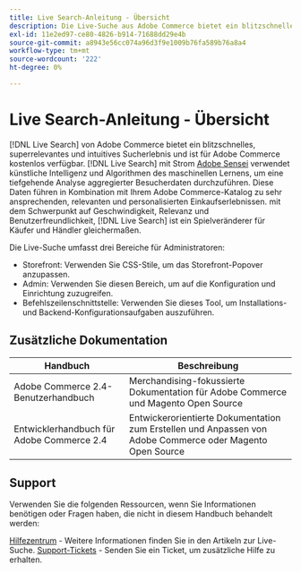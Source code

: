```yaml
---
title: Live Search-Anleitung - Übersicht
description: Die Live-Suche aus Adobe Commerce bietet ein blitzschnelles, superrelevantes und intuitives Sucherlebnis.
exl-id: 11e2ed97-ce80-4826-b914-71688dd29e4b
source-git-commit: a8943e56cc074a96d3f9e1009b76fa589b76a8a4
workflow-type: tm+mt
source-wordcount: '222'
ht-degree: 0%

---
```


# Live Search-Anleitung - Übersicht

[!DNL Live Search] von Adobe Commerce bietet ein blitzschnelles, superrelevantes und intuitives Sucherlebnis und ist für Adobe Commerce kostenlos verfügbar. [!DNL Live Search] mit Strom [Adobe Sensei](https://www.adobe.com/sensei.html) verwendet künstliche Intelligenz und Algorithmen des maschinellen Lernens, um eine tiefgehende Analyse aggregierter Besucherdaten durchzuführen. Diese Daten führen in Kombination mit Ihrem Adobe Commerce-Katalog zu sehr ansprechenden, relevanten und personalisierten Einkaufserlebnissen. mit dem Schwerpunkt auf Geschwindigkeit, Relevanz und Benutzerfreundlichkeit, [!DNL Live Search] ist ein Spielveränderer für Käufer und Händler gleichermaßen.

Die Live-Suche umfasst drei Bereiche für Administratoren:

* Storefront: Verwenden Sie CSS-Stile, um das Storefront-Popover anzupassen.
* Admin: Verwenden Sie diesen Bereich, um auf die Konfiguration und Einrichtung zuzugreifen.
* Befehlszeilenschnittstelle: Verwenden Sie dieses Tool, um Installations- und Backend-Konfigurationsaufgaben auszuführen.

## Zusätzliche Dokumentation

| Handbuch | Beschreibung |
|--- |--- |
| Adobe Commerce 2.4-Benutzerhandbuch | Merchandising-fokussierte Dokumentation für Adobe Commerce und Magento Open Source |
| Entwicklerhandbuch für Adobe Commerce 2.4 | Entwickerorientierte Dokumentation zum Erstellen und Anpassen von Adobe Commerce oder Magento Open Source |

## Support

Verwenden Sie die folgenden Ressourcen, wenn Sie Informationen benötigen oder Fragen haben, die nicht in diesem Handbuch behandelt werden:

[Hilfezentrum](https://support.magento.com/hc/en-us) - Weitere Informationen finden Sie in den Artikeln zur Live-Suche.
[Support-Tickets](https://support.magento.com/hc/en-us/articles/360000913794#submit-ticket) - Senden Sie ein Ticket, um zusätzliche Hilfe zu erhalten.
